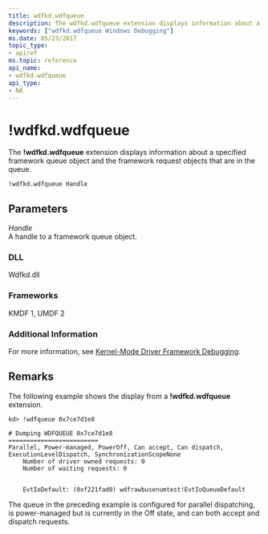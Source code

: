 ```yaml
---
title: wdfkd.wdfqueue
description: The wdfkd.wdfqueue extension displays information about a specified framework queue object and the framework request objects that are in the queue.
keywords: ["wdfkd.wdfqueue Windows Debugging"]
ms.date: 05/23/2017
topic_type:
- apiref
ms.topic: reference
api_name:
- wdfkd.wdfqueue
api_type:
- NA
---
```


# !wdfkd.wdfqueue


The **!wdfkd.wdfqueue** extension displays information about a specified framework queue object and the framework request objects that are in the queue.

```dbgcmd
!wdfkd.wdfqueue Handle
```

## <span id="Parameters"></span><span id="parameters"></span><span id="PARAMETERS"></span>Parameters


<span id="_______Handle______"></span><span id="_______handle______"></span><span id="_______HANDLE______"></span> *Handle*   
A handle to a framework queue object.

### <span id="DLL"></span><span id="dll"></span>DLL

Wdfkd.dll

### <span id="Frameworks"></span><span id="frameworks"></span><span id="FRAMEWORKS"></span>Frameworks

KMDF 1, UMDF 2

### Additional Information

For more information, see [Kernel-Mode Driver Framework Debugging](kernel-mode-driver-framework-debugging.md).

## Remarks

The following example shows the display from a **!wdfkd.wdfqueue** extension.

```dbgcmd
kd> !wdfqueue 0x7ce7d1e8 

# Dumping WDFQUEUE 0x7ce7d1e8
=========================
Parallel, Power-managed, PowerOff, Can accept, Can dispatch, ExecutionLevelDispatch, SynchronizationScopeNone
    Number of driver owned requests: 0
    Number of waiting requests: 0


    EvtIoDefault: (0xf221fad0) wdfrawbusenumtest!EvtIoQueueDefault
```

The queue in the preceding example is configured for parallel dispatching, is power-managed but is currently in the Off state, and can both accept and dispatch requests.

 

 





